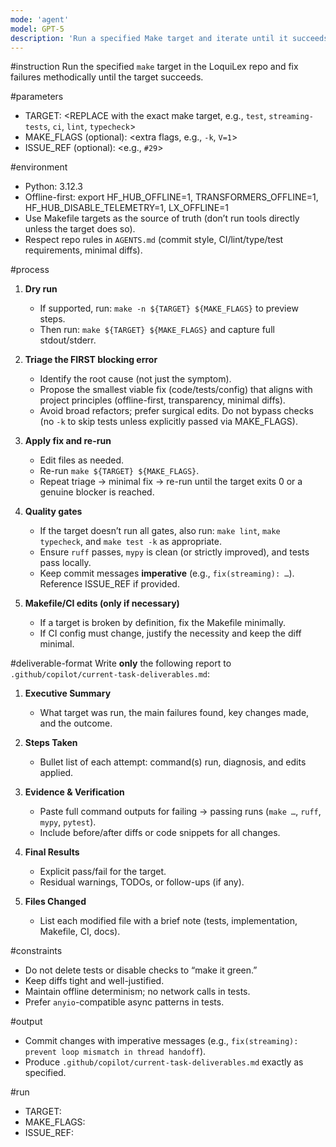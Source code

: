 ```yaml
---
mode: 'agent'
model: GPT-5
description: 'Run a specified Make target and iterate until it succeeds, fixing blocking failures with minimal diffs.'
---
```


#instruction
Run the specified `make` target in the LoquiLex repo and fix failures methodically until the target succeeds.

#parameters
- TARGET: <REPLACE with the exact make target, e.g., `test`, `streaming-tests`, `ci`, `lint`, `typecheck`>
- MAKE_FLAGS (optional): <extra flags, e.g., `-k`, `V=1`>
- ISSUE_REF (optional): <e.g., `#29`>

#environment
- Python: 3.12.3
- Offline-first: export HF_HUB_OFFLINE=1, TRANSFORMERS_OFFLINE=1, HF_HUB_DISABLE_TELEMETRY=1, LX_OFFLINE=1
- Use Makefile targets as the source of truth (don’t run tools directly unless the target does so).
- Respect repo rules in `AGENTS.md` (commit style, CI/lint/type/test requirements, minimal diffs).

#process
1. **Dry run**
   - If supported, run: `make -n ${TARGET} ${MAKE_FLAGS}` to preview steps.
   - Then run: `make ${TARGET} ${MAKE_FLAGS}` and capture full stdout/stderr.

2. **Triage the FIRST blocking error**
   - Identify the root cause (not just the symptom).
   - Propose the smallest viable fix (code/tests/config) that aligns with project principles (offline-first, transparency, minimal diffs).
   - Avoid broad refactors; prefer surgical edits. Do not bypass checks (no `-k` to skip tests unless explicitly passed via MAKE_FLAGS).

3. **Apply fix and re-run**
   - Edit files as needed.
   - Re-run `make ${TARGET} ${MAKE_FLAGS}`.
   - Repeat triage → minimal fix → re-run until the target exits 0 or a genuine blocker is reached.

4. **Quality gates**
   - If the target doesn’t run all gates, also run: `make lint`, `make typecheck`, and `make test -k` as appropriate.
   - Ensure `ruff` passes, `mypy` is clean (or strictly improved), and tests pass locally.
   - Keep commit messages **imperative** (e.g., `fix(streaming): …`). Reference ISSUE_REF if provided.

5. **Makefile/CI edits (only if necessary)**
   - If a target is broken by definition, fix the Makefile minimally.
   - If CI config must change, justify the necessity and keep the diff minimal.

#deliverable-format
Write **only** the following report to `.github/copilot/current-task-deliverables.md`:

1. **Executive Summary**
   - What target was run, the main failures found, key changes made, and the outcome.

2. **Steps Taken**
   - Bullet list of each attempt: command(s) run, diagnosis, and edits applied.

3. **Evidence & Verification**
   - Paste full command outputs for failing → passing runs (`make …`, `ruff`, `mypy`, `pytest`).
   - Include before/after diffs or code snippets for all changes.

4. **Final Results**
   - Explicit pass/fail for the target.
   - Residual warnings, TODOs, or follow-ups (if any).

5. **Files Changed**
   - List each modified file with a brief note (tests, implementation, Makefile, CI, docs).

#constraints
- Do not delete tests or disable checks to “make it green.”
- Keep diffs tight and well-justified.
- Maintain offline determinism; no network calls in tests.
- Prefer `anyio`-compatible async patterns in tests.

#output
- Commit changes with imperative messages (e.g., `fix(streaming): prevent loop mismatch in thread handoff`).
- Produce `.github/copilot/current-task-deliverables.md` exactly as specified.

#run
- TARGET: <FILL>
- MAKE_FLAGS: <optional>
- ISSUE_REF: <optional>
